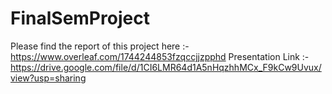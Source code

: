 # FinalSemProject

Please find the report of this project here :- https://www.overleaf.com/1744244853fzqccjjzpphd
Presentation Link  :- https://drive.google.com/file/d/1CI6LMR64d1A5nHqzhhMCx_F9kCw9Uvux/view?usp=sharing

